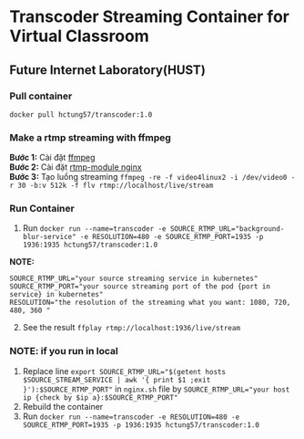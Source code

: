 # Transcoder Streaming Container for Virtual Classroom
## Future Internet Laboratory(HUST)
### Pull container 
`docker pull hctung57/transcoder:1.0`

### Make a rtmp streaming with ffmpeg
**Bước 1:** Cài đặt [ffmpeg](https://linuxize.com/post/how-to-install-ffmpeg-on-ubuntu-18-04/)<br>
**Bước 2:** Cài đặt [rtmp-module nginx](https://docs.peer5.com/guides/setting-up-hls-live-streaming-server-using-nginx/)<br>
**Bước 3:** Tạo luồng streaming `ffmpeg -re -f video4linux2 -i /dev/video0 -r 30 -b:v 512k -f flv rtmp://localhost/live/stream`<br>

### Run Container
1. Run `docker run --name=transcoder -e SOURCE_RTMP_URL="background-blur-service" -e RESOLUTION=480 -e SOURCE_RTMP_PORT=1935 -p 1936:1935 hctung57/transcoder:1.0`<br>

**NOTE:**<br>

    SOURCE_RTMP_URL="your source streaming service in kubernetes"
    SOURCE_RTMP_PORT="your source streaming port of the pod {port in service} in kubernetes"
    RESOLUTION="the resolution of the streaming what you want: 1080, 720, 480, 360 "

2. See the result `ffplay rtmp://localhost:1936/live/stream`

### NOTE: if you run in local
1. Replace line `export SOURCE_RTMP_URL="$(getent hosts $SOURCE_STREAM_SERVICE | awk '{ print $1 ;exit }'):$SOURCE_RTMP_PORT"` in `nginx.sh` file by `SOURCE_RTMP_URL="your host ip {check by $ip a}:$SOURCE_RTMP_PORT"` <br>
2. Rebuild the container<br>
3. Run `docker run --name=transcoder -e RESOLUTION=480 -e SOURCE_RTMP_PORT=1935 -p 1936:1935 hctung57/transcoder:1.0`<br>
